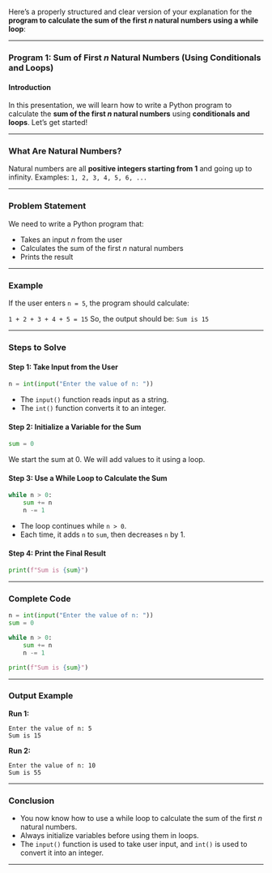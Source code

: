 Here’s a properly structured and clear version of your explanation for the **program to calculate the sum of the first *n* natural numbers using a while loop**:

---

### **Program 1: Sum of First *n* Natural Numbers (Using Conditionals and Loops)**

#### **Introduction**

In this presentation, we will learn how to write a Python program to calculate the **sum of the first *n* natural numbers** using **conditionals and loops**.
Let’s get started!

---

### **What Are Natural Numbers?**

Natural numbers are all **positive integers starting from 1** and going up to infinity.
Examples:
`1, 2, 3, 4, 5, 6, ...`

---

### **Problem Statement**

We need to write a Python program that:

* Takes an input *n* from the user
* Calculates the sum of the first *n* natural numbers
* Prints the result

---

### **Example**

If the user enters `n = 5`, the program should calculate:

`1 + 2 + 3 + 4 + 5 = 15`
So, the output should be:
`Sum is 15`

---

### **Steps to Solve**

#### **Step 1: Take Input from the User**

```python
n = int(input("Enter the value of n: "))
```

* The `input()` function reads input as a string.
* The `int()` function converts it to an integer.

#### **Step 2: Initialize a Variable for the Sum**

```python
sum = 0
```

We start the sum at 0. We will add values to it using a loop.

#### **Step 3: Use a While Loop to Calculate the Sum**

```python
while n > 0:
    sum += n
    n -= 1
```

* The loop continues while `n > 0`.
* Each time, it adds `n` to `sum`, then decreases `n` by 1.

#### **Step 4: Print the Final Result**

```python
print(f"Sum is {sum}")
```

---

### **Complete Code**

```python
n = int(input("Enter the value of n: "))
sum = 0

while n > 0:
    sum += n
    n -= 1

print(f"Sum is {sum}")
```

---

### **Output Example**

**Run 1:**

```
Enter the value of n: 5
Sum is 15
```

**Run 2:**

```
Enter the value of n: 10
Sum is 55
```

---

### **Conclusion**

* You now know how to use a while loop to calculate the sum of the first *n* natural numbers.
* Always initialize variables before using them in loops.
* The `input()` function is used to take user input, and `int()` is used to convert it into an integer.

---
